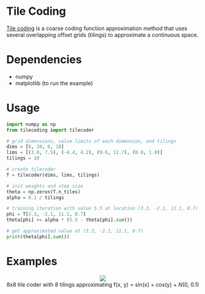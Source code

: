 # Tile Coding

[Tile coding](http://incompleteideas.net/book/ebook/node88.html#SECTION04232000000000000000) is a coarse coding function approximation method that uses several overlapping offset grids (tilings) to approximate a continuous space.

# Dependencies

* numpy
* matplotlib (to run the example)

# Usage

```python
import numpy as np
from tilecoding import tilecoder

# grid dimensions, value limits of each dimension, and tilings
dims = [8, 10, 6, 10]
lims = [(3.0, 7.5), (-4.4, 4.2), (9.6, 12.7), (0.0, 1.0)]
tilings = 10

# create tilecoder
T = tilecoder(dims, lims, tilings)

# init weights and step size
theta = np.zeros(T.n_tiles)
alpha = 0.1 / tilings

# training iteration with value 5.5 at location (3.3, -2.1, 11.1, 0.7)
phi = T[3.3, -2.1, 11.1, 0.7]
theta[phi] += alpha * (5.5 - theta[phi].sum())

# get approximated value at (3.3, -2.1, 11.1, 0.7)
print(theta[phi].sum())
```

# Examples
<p align="center">
  <img src="https://github.com/MeepMoop/tilecoding/blob/master/examples/tc_sincos.png"><br>
  8x8 tile coder with 8 tilings approximating f(x, y) = sin(x) + cos(y) + <i>N</i>(0, 0.1)<br><br>
</p>
